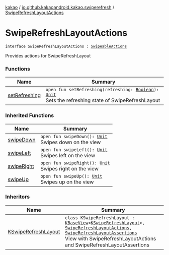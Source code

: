 [kakao](../../index.md) / [io.github.kakaoandroid.kakao.swiperefresh](../index.md) / [SwipeRefreshLayoutActions](./index.md)

# SwipeRefreshLayoutActions

`interface SwipeRefreshLayoutActions : `[`SwipeableActions`](../../io.github.kakaoandroid.kakao.common.actions/-swipeable-actions/index.md)

Provides actions for SwipeRefreshLayout

### Functions

| Name | Summary |
|---|---|
| [setRefreshing](set-refreshing.md) | `open fun setRefreshing(refreshing: `[`Boolean`](https://kotlinlang.org/api/latest/jvm/stdlib/kotlin/-boolean/index.html)`): `[`Unit`](https://kotlinlang.org/api/latest/jvm/stdlib/kotlin/-unit/index.html)<br>Sets the refreshing state of SwipeRefreshLayout |

### Inherited Functions

| Name | Summary |
|---|---|
| [swipeDown](../../io.github.kakaoandroid.kakao.common.actions/-swipeable-actions/swipe-down.md) | `open fun swipeDown(): `[`Unit`](https://kotlinlang.org/api/latest/jvm/stdlib/kotlin/-unit/index.html)<br>Swipes down on the view |
| [swipeLeft](../../io.github.kakaoandroid.kakao.common.actions/-swipeable-actions/swipe-left.md) | `open fun swipeLeft(): `[`Unit`](https://kotlinlang.org/api/latest/jvm/stdlib/kotlin/-unit/index.html)<br>Swipes left on the view |
| [swipeRight](../../io.github.kakaoandroid.kakao.common.actions/-swipeable-actions/swipe-right.md) | `open fun swipeRight(): `[`Unit`](https://kotlinlang.org/api/latest/jvm/stdlib/kotlin/-unit/index.html)<br>Swipes right on the view |
| [swipeUp](../../io.github.kakaoandroid.kakao.common.actions/-swipeable-actions/swipe-up.md) | `open fun swipeUp(): `[`Unit`](https://kotlinlang.org/api/latest/jvm/stdlib/kotlin/-unit/index.html)<br>Swipes up on the view |

### Inheritors

| Name | Summary |
|---|---|
| [KSwipeRefreshLayout](../-k-swipe-refresh-layout/index.md) | `class KSwipeRefreshLayout : `[`KBaseView`](../../io.github.kakaoandroid.kakao.common.views/-k-base-view/index.md)`<`[`KSwipeRefreshLayout`](../-k-swipe-refresh-layout/index.md)`>, `[`SwipeRefreshLayoutActions`](./index.md)`, `[`SwipeRefreshLayoutAssertions`](../-swipe-refresh-layout-assertions/index.md)<br>View with SwipeRefreshLayoutActions and SwipeRefreshLayoutAssertions |
